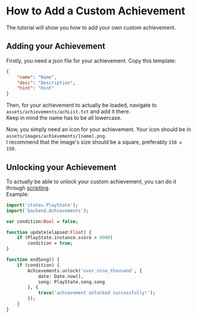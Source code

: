 # How to Add a Custom Achievement
The tutorial will show you how to add your own custom achievement.

## Adding your Achievement
Firstly, you need a json file for your achievement. Copy this template:
```json
{
    "name": "Name",
    "desc": "Description",
    "hint": "Hint"
}
```

Then, for your achievement to actually be loaded, navigate to `assets/achievements/achList.txt` and add it there. <br>
Keep in mind the name has to be all lowercase.

Now, you simply need an icon for your achievement. Your icon should be in `assets/images/achievements/[name].png`. <br>
I recommend that the image's size should be a square, preferably `150 x 150`.

## Unlocking your Achievement
To actually be able to unlock your custom achievement, you can do it through [scripting](./01%20-%20scripting.md). <br>
Example:
```hx
import('states.PlayState');
import('backend.Achievements');

var condition:Bool = false;

function update(elapsed:Float) {
    if (PlayState.instance.score > 9000)
        condition = true;
}

function endSong() {
    if (condition) {
        Achievements.unlock('over_nine_thousand', {
            date: Date.now(),
            song: PlayState.song.song
        }, {
            trace('achievement unlocked successfully!');
        });
    }
}
```